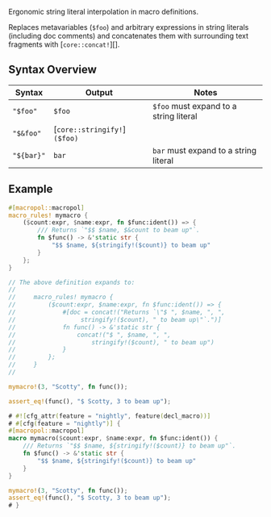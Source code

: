 Ergonomic string literal interpolation in macro definitions.

Replaces metavariables (`$foo`) and arbitrary expressions in string literals (including doc comments) and concatenates them with surrounding text fragments with [`core::concat!`][].

## Syntax Overview

| Syntax      | Output                       | Notes                                  |
| ----------- | ---------------------------- | -------------------------------------- |
| `"$foo"`    | `$foo`                       | `$foo` must expand to a string literal |
| `"$&foo"`   | [`core::stringify!`]`($foo)` |                                        |
| `"${bar}"`  | `bar`                        | `bar` must expand to a string literal  |

## Example

```rust
#[macropol::macropol]
macro_rules! mymacro {
    ($count:expr, $name:expr, fn $func:ident()) => {
        /// Returns `"$$ $name, $&count to beam up"`.
        fn $func() -> &'static str {
            "$$ $name, ${stringify!($count)} to beam up"
        }
    };
}

// The above definition expands to:
//
//     macro_rules! mymacro {
//         ($count:expr, $name:expr, fn $func:ident()) => {
//             #[doc = concat!("Returns `\"$ ", $name, ", ",
//                  stringify!($count), " to beam up\"`.")]
//             fn func() -> &'static str {
//                 concat!("$ ", $name, ", ",
//                     stringify!($count), " to beam up")
//             }
//         };
//     }
//

mymacro!(3, "Scotty", fn func());

assert_eq!(func(), "$ Scotty, 3 to beam up");
```

```rust
# #![cfg_attr(feature = "nightly", feature(decl_macro))]
# #[cfg(feature = "nightly")] {
#[macropol::macropol]
macro mymacro($count:expr, $name:expr, fn $func:ident()) {
    /// Returns `"$$ $name, ${stringify!($count)} to beam up"`.
    fn $func() -> &'static str {
        "$$ $name, ${stringify!($count)} to beam up"
    }
}

mymacro!(3, "Scotty", fn func());
assert_eq!(func(), "$ Scotty, 3 to beam up");
# }
```
